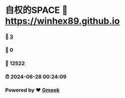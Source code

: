 # 自权的SPACE :link: https://winhex89.github.io 
### :page_facing_up: [3](https://winhex89.github.io/tag.html) 
### :speech_balloon: 0 
### :hibiscus: 12522 
### :alarm_clock: 2024-06-28 00:24:09 
### Powered by :heart: [Gmeek](https://github.com/Meekdai/Gmeek)
